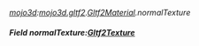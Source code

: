 _[mojo3d](../../modules/mojo3d/mojo3d-module.md):[mojo3d.gltf2](../../modules/mojo3d/mojo3d-gltf2.md).[Gltf2Material](../../modules/mojo3d/mojo3d-gltf2-gltf2material.md).normalTexture_
##### Field normalTexture:[Gltf2Texture](../../modules/mojo3d/mojo3d-gltf2-gltf2texture.md)
